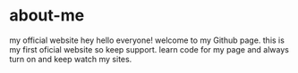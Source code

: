 # about-me
my official website
hey hello everyone! welcome to my Github page.
this is my first oficial website so keep support.
learn code for my page and always turn on and keep watch my sites.

